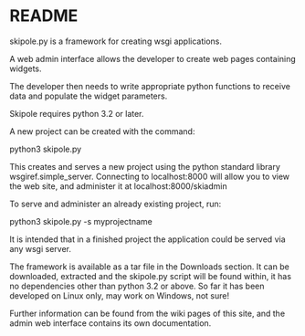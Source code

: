 # README #

skipole.py is a framework for creating wsgi applications.

A web admin interface allows the developer to create web pages containing widgets.

The developer then needs to write appropriate python functions to receive data and populate the widget parameters.

Skipole requires python 3.2 or later.

A new project can be created with the command:

python3 skipole.py

This creates and serves a new project using the python standard library wsgiref.simple_server. Connecting to localhost:8000 will allow you to view the web site, and administer it at localhost:8000/skiadmin

To serve and administer an already existing project, run:

python3 skipole.py -s myprojectname

It is intended that in a finished project the application could be served via any wsgi server.

The framework is available as a tar file in the Downloads section. It can be downloaded, extracted and the skipole.py script will be found within, it has no dependencies other than python 3.2 or above. So far it has been developed on Linux only, may work on Windows, not sure!

Further information can be found from the wiki pages of this site, and the admin web interface contains its own documentation.
